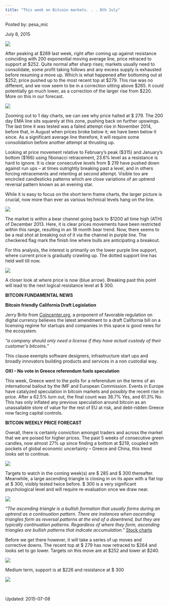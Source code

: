 ```yaml
---
title: "This week on Bitcoin markets. . . 8th July"
---
```


Posted by: pesa_mic 

<span>July 8, 2015</span>





<img src="https://info-gir.github.io/deepdotweb/imgs/2015/07/11.jpg">

<p>After peaking at $269 last week, right after coming up against resistance coinciding with 200 exponential moving average line, price retraced to support at $252. Quite normal after sharp rises; markets usually need to consolidate, some profit taking follows and any excess supply is exhausted before resuming a move up. Which is what happened after bottoming out at $252; price pushed up to the most recent top at $279. This rise was no different, and we now seem to be in a correction sitting above $265. It could potentially go much lower, as a correction of the larger rise from $220. More on this in our forecast.</p>

<img src="https://info-gir.github.io/deepdotweb/imgs/2015/07/2.jpg">

<p>Zooming out to 1 day charts, we can see why price halted at $ 279. The 200 day EMA line sits squarely at this zone, pushing back on further upswings. The last time it was tested was a failed attempt rise in November 2014, before that, in August when prices broke below it; we have been below it since. As a significant average line therefore, it will require some consolidation before another attempt at thrusting up.</p>
<p>Looking at price movement relative to February’s peak ($315) and January’s bottom ($166) using fibonacci retracement, 23.6% level as a resistance is hard to ignore. It is clear consecutive levels from $ 219 have pushed down against run ups &#8211; at times outrightly breaking past a level, and in others forcing retracements and relenting at second attempt. Visible too are encircled candlesticks patterns which are close variations of an uptrend reversal pattern known as an evening star.</p>
<p>While it is easy to focus on the short term frame charts, the larger picture is crucial, now more than ever as various technical levels hang on the line.</p>

<img src="https://info-gir.github.io/deepdotweb/imgs/2015/07/3.jpg">

<p>The market is within a bear channel going back to $1200 all time high (ATH) of December 2013. Here, it is clear prices movements have been restricted within this range, resulting in an 18 month bear trend. Now, there seems to be a real shot at breaking out of it via the channel in purple line. The checkered flag mark the finish line where bulls are anticipating a breakout.</p>
<p>For this analysis, the interest is primarily on the lower purple line support, where current price is gradually crawling up. The dotted support line has held well till now.</p>

<img src="https://info-gir.github.io/deepdotweb/imgs/2015/07/41.png">

<p>A closer look at where price is now (blue arrow). Breaking past this point will lead to the next logical resistance level at $ 300.</p>
<p><strong>BITCOIN FUNDAMENTAL NEWS</strong></p>
<p><strong>Bitcoin friendly California Draft Legislation </strong></p>
<p>Jerry Brito from <a href="https://coincenter.org/2015/07/california-updated-its-digital-currency-legislation-and-it-looks-great/">Coincenter.org</a>, a proponent of favorable regulation on digital currency believes the latest amendment to a draft California bill on a licensing regime for startups and companies in this space is good news for the ecosystem.</p>
<p><em>“a company should only need a license if they have actual custody of their customer’s bitcoins.</em>”</p>
<p>This clause exempts software designers, infrastructure start ups and broadly innovators building products and services in a non custodial way.</p>
<p><strong>OXI &#8211; No vote in Greece referendum fuels speculation</strong></p>
<p>This week, Greece went to the polls for a referendum on the terms of an international bailout by the IMF and European Commission. Events in Europe have catalyzed speculation in bitcoin markets and possibly the recent rise in price. After a 62.5% turn out, the final count was 38.7% Yes, and 61.3% No. This has only inflated any previous speculation around bitcoin as an unassailable store of value for the rest of EU at risk, and debt-ridden Greece now facing capital controls.</p>
<p><strong>BITCOIN WEEKLY PRICE FORECAST</strong></p>
<p>Overall, there is certainly conviction amongst traders and across the market that we are poised for higher prices. The past 5 weeks of consecutive green candles, now almost 27% up since finding a bottom at $219, coupled with pockets of global economic uncertainty &#8211; Greece and China, this trend looks set to continue.</p>

<img src="https://info-gir.github.io/deepdotweb/imgs/2015/07/5.jpg">

<p>Targets to watch in the coming week(s) are $ 285 and $ 300 thereafter. Meanwhile, a large ascending triangle is closing in on its apex with a flat top at $ 300, visibly tested twice before. $ 300 is a very significant psychological level and will require re-evaluation once we draw near.</p>

<img src="https://info-gir.github.io/deepdotweb/imgs/2015/07/6.jpg">

<p><em>“The ascending triangle is a bullish formation that usually forms during an uptrend as a continuation pattern. There are instances when ascending triangles form as reversal patterns at the end of a downtrend, but they are typically continuation patterns. Regardless of where they form, ascending triangles are bullish patterns that indicate accumulation.” </em> <a href="http://stockcharts.com/school/doku.php?id=chart_school:chart_analysis:chart_patterns:ascending_triangle_continuation">Stock charts</a></p>
<p>Before we get there however, it will take a series of up moves and corrective downs. The recent top at $ 279 has now retraced to $264 and looks set to go lower. Targets on this move are at $252 and lower at $240.</p>

<img src="https://info-gir.github.io/deepdotweb/imgs/2015/07/7.jpg">

<p>Medium term, support is at $226 and resistance at $ 300</p>

<img src="https://info-gir.github.io/deepdotweb/imgs/2015/07/8.jpg">

<p>&nbsp;</p>



Updated: 2015-07-08

